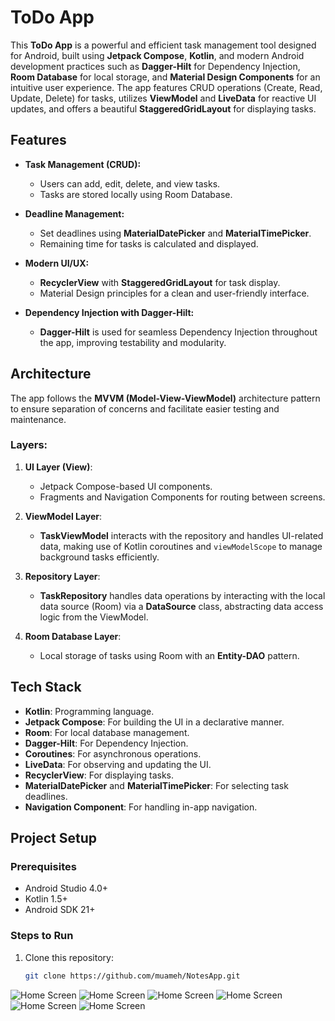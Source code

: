 # ToDo App

This **ToDo App** is a powerful and efficient task management tool designed for Android, built using **Jetpack Compose**, **Kotlin**, and modern Android development practices such as **Dagger-Hilt** for Dependency Injection, **Room Database** for local storage, and **Material Design Components** for an intuitive user experience. The app features CRUD operations (Create, Read, Update, Delete) for tasks, utilizes **ViewModel** and **LiveData** for reactive UI updates, and offers a beautiful **StaggeredGridLayout** for displaying tasks.

## Features
- **Task Management (CRUD):**
    - Users can add, edit, delete, and view tasks.
    - Tasks are stored locally using Room Database.

- **Deadline Management:**
    - Set deadlines using **MaterialDatePicker** and **MaterialTimePicker**.
    - Remaining time for tasks is calculated and displayed.

- **Modern UI/UX:**
    - **RecyclerView** with **StaggeredGridLayout** for task display.
    - Material Design principles for a clean and user-friendly interface.

- **Dependency Injection with Dagger-Hilt:**
    - **Dagger-Hilt** is used for seamless Dependency Injection throughout the app, improving testability and modularity.

## Architecture
The app follows the **MVVM (Model-View-ViewModel)** architecture pattern to ensure separation of concerns and facilitate easier testing and maintenance.

### Layers:
1. **UI Layer (View)**:
    - Jetpack Compose-based UI components.
    - Fragments and Navigation Components for routing between screens.

2. **ViewModel Layer**:
    - **TaskViewModel** interacts with the repository and handles UI-related data, making use of Kotlin coroutines and `viewModelScope` to manage background tasks efficiently.

3. **Repository Layer**:
    - **TaskRepository** handles data operations by interacting with the local data source (Room) via a **DataSource** class, abstracting data access logic from the ViewModel.

4. **Room Database Layer**:
    - Local storage of tasks using Room with an **Entity-DAO** pattern.

## Tech Stack

- **Kotlin**: Programming language.
- **Jetpack Compose**: For building the UI in a declarative manner.
- **Room**: For local database management.
- **Dagger-Hilt**: For Dependency Injection.
- **Coroutines**: For asynchronous operations.
- **LiveData**: For observing and updating the UI.
- **RecyclerView**: For displaying tasks.
- **MaterialDatePicker** and **MaterialTimePicker**: For selecting task deadlines.
- **Navigation Component**: For handling in-app navigation.

## Project Setup

### Prerequisites
- Android Studio 4.0+
- Kotlin 1.5+
- Android SDK 21+

### Steps to Run
1. Clone this repository:
   ```bash
   git clone https://github.com/muameh/NotesApp.git

![Home Screen](screenShots/Screenshot_1729489760.png)
![Home Screen](screenShots/Screenshot_1729489767.png)
![Home Screen](screenShots/Screenshot_1729489603.png)
![Home Screen](screenShots/Screenshot_1729489533.png)
![Home Screen](screenShots/Screenshot_1729489586.png)
![Home Screen](screenShots/Screenshot_1729489600.png)


